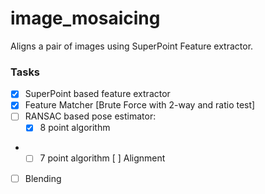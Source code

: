 # image_mosaicing
 Aligns a pair of images using SuperPoint Feature extractor.

 ### Tasks
 - [x] SuperPoint based feature extractor
 - [x] Feature Matcher [Brute Force with 2-way and ratio test]
 - [ ] RANSAC based pose estimator:
    - [x] 8 point algorithm
-   - [ ] 7 point algorithm
  [ ] Alignment
- [ ] Blending

